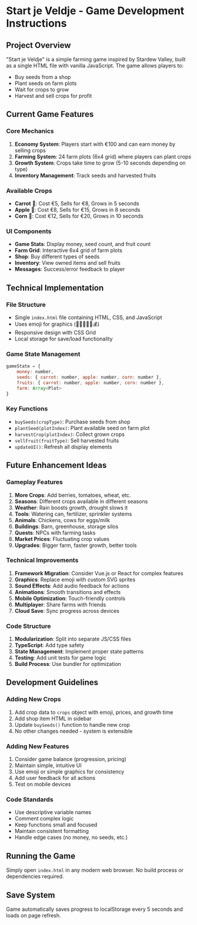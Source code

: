 # Start je Veldje - Game Development Instructions

## Project Overview

"Start je Veldje" is a simple farming game inspired by Stardew Valley, built as a single HTML file with vanilla JavaScript. The game allows players to:

- Buy seeds from a shop
- Plant seeds on farm plots
- Wait for crops to grow
- Harvest and sell crops for profit

## Current Game Features

### Core Mechanics

1. **Economy System**: Players start with €100 and can earn money by selling crops
2. **Farming System**: 24 farm plots (6x4 grid) where players can plant crops
3. **Growth System**: Crops take time to grow (5-10 seconds depending on type)
4. **Inventory Management**: Track seeds and harvested fruits

### Available Crops

- **Carrot** 🥕: Cost €5, Sells for €8, Grows in 5 seconds
- **Apple** 🍎: Cost €8, Sells for €15, Grows in 8 seconds
- **Corn** 🌽: Cost €12, Sells for €20, Grows in 10 seconds

### UI Components

- **Game Stats**: Display money, seed count, and fruit count
- **Farm Grid**: Interactive 6x4 grid of farm plots
- **Shop**: Buy different types of seeds
- **Inventory**: View owned items and sell fruits
- **Messages**: Success/error feedback to player

## Technical Implementation

### File Structure

- Single `index.html` file containing HTML, CSS, and JavaScript
- Uses emoji for graphics (🌱🥕🍎🌽🚜💰)
- Responsive design with CSS Grid
- Local storage for save/load functionality

### Game State Management

```javascript
gameState = {
    money: number,
    seeds: { carrot: number, apple: number, corn: number },
    fruits: { carrot: number, apple: number, corn: number },
    farm: Array<Plot>
}
```

### Key Functions

- `buySeeds(cropType)`: Purchase seeds from shop
- `plantSeed(plotIndex)`: Plant available seed on farm plot
- `harvestCrop(plotIndex)`: Collect grown crops
- `sellFruit(fruitType)`: Sell harvested fruits
- `updateUI()`: Refresh all display elements

## Future Enhancement Ideas

### Gameplay Features

1. **More Crops**: Add berries, tomatoes, wheat, etc.
2. **Seasons**: Different crops available in different seasons
3. **Weather**: Rain boosts growth, drought slows it
4. **Tools**: Watering can, fertilizer, sprinkler systems
5. **Animals**: Chickens, cows for eggs/milk
6. **Buildings**: Barn, greenhouse, storage silos
7. **Quests**: NPCs with farming tasks
8. **Market Prices**: Fluctuating crop values
9. **Upgrades**: Bigger farm, faster growth, better tools

### Technical Improvements

1. **Framework Migration**: Consider Vue.js or React for complex features
2. **Graphics**: Replace emoji with custom SVG sprites
3. **Sound Effects**: Add audio feedback for actions
4. **Animations**: Smooth transitions and effects
5. **Mobile Optimization**: Touch-friendly controls
6. **Multiplayer**: Share farms with friends
7. **Cloud Save**: Sync progress across devices

### Code Structure

1. **Modularization**: Split into separate JS/CSS files
2. **TypeScript**: Add type safety
3. **State Management**: Implement proper state patterns
4. **Testing**: Add unit tests for game logic
5. **Build Process**: Use bundler for optimization

## Development Guidelines

### Adding New Crops

1. Add crop data to `crops` object with emoji, prices, and growth time
2. Add shop item HTML in sidebar
3. Update `buySeeds()` function to handle new crop
4. No other changes needed - system is extensible

### Adding New Features

1. Consider game balance (progression, pricing)
2. Maintain simple, intuitive UI
3. Use emoji or simple graphics for consistency
4. Add user feedback for all actions
5. Test on mobile devices

### Code Standards

- Use descriptive variable names
- Comment complex logic
- Keep functions small and focused
- Maintain consistent formatting
- Handle edge cases (no money, no seeds, etc.)

## Running the Game

Simply open `index.html` in any modern web browser. No build process or dependencies required.

## Save System

Game automatically saves progress to localStorage every 5 seconds and loads on page refresh.
